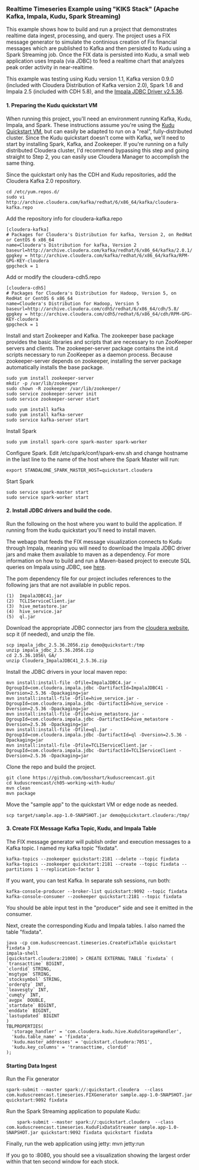 ### Realtime Timeseries Example using "KIKS Stack" (Apache Kafka, Impala, Kudu, Spark Streaming)

This example shows how to build and run a project that demonstrates realtime data ingest, processing, and query. The project uses a FIX message generator to simulate the continious creation of Fix financial messages which are published to Kafka and then persisted to Kudu using a Spark Streaming job. Once the FIX data is persisted into Kudu, a small web application uses Impala (via JDBC) to feed a realtime chart that analyzes peak order activity in near-realtime. 

This example was testing using Kudu version 1.1, Kafka version 0.9.0 (included with Cloudera Distribution of Kafka version 2.0), Spark 1.6 and Impala 2.5 (included with CDH 5.8), and the [Impala JDBC Driver v2.5.36](http://www.cloudera.com/downloads/connectors/impala/jdbc/2-5-36.html). 

#### 1. Preparing the Kudu quickstart VM
When running this project, you'll need an environment running Kafka, Kudu, Impala, and Spark. These instructions assume you're using the [Kudu Quickstart VM](https://kudu.apache.org/docs/quickstart.html), but can easily be adapted to run on a "real", fully-distributed cluster. Since the Kudu quickstart doesn't come with Kafka, we'll need to start by installing Spark, Kafka, and Zookeeper. If you're running on a fully distributed Cloudera cluster, I'd recommend bypassing this step and going straight to Step 2, you can easily use Cloudera Manager to accomplish the same thing. 

Since the quickstart only has the CDH and Kudu repositories, add the Cloudera Kafka 2.0 repository. 

    cd /etc/yum.repos.d/
    sudo vi http://archive.cloudera.com/kafka/redhat/6/x86_64/kafka/cloudera-kafka.repo

Add the repository info for cloudera-kafka.repo

    [cloudera-kafka]
    # Packages for Cloudera's Distribution for kafka, Version 2, on RedHat	or CentOS 6 x86_64
    name=Cloudera's Distribution for kafka, Version 2
    baseurl=http://archive.cloudera.com/kafka/redhat/6/x86_64/kafka/2.0.1/
    gpgkey = http://archive.cloudera.com/kafka/redhat/6/x86_64/kafka/RPM-GPG-KEY-cloudera    
    gpgcheck = 1

Add or modify the cloudera-cdh5.repo 

    [cloudera-cdh5]
    # Packages for Cloudera's Distribution for Hadoop, Version 5, on RedHat	or CentOS 6 x86_64
    name=Cloudera's Distribution for Hadoop, Version 5
    baseurl=http://archive.cloudera.com/cdh5/redhat/6/x86_64/cdh/5.8/
    gpgkey = http://archive.cloudera.com/cdh5/redhat/6/x86_64/cdh/RPM-GPG-KEY-cloudera
    gpgcheck = 1

Install and start Zookeeper and Kafka. The zookeeper base package provides the basic libraries and scripts that are necessary to run ZooKeeper servers and clients. The zookeeper-server package contains the init.d scripts necessary to run ZooKeeper as a daemon process. Because zookeeper-server depends on zookeeper, installing the server package automatically installs the base package.

    sudo yum install zookeeper-server
    mkdir -p /var/lib/zookeeper
    sudo chown -R zookeeper /var/lib/zookeeper/
    sudo service zookeeper-server init
    sudo service zookeeper-server start
    
    sudo yum install kafka
    sudo yum install kafka-server
    sudo service kafka-server start
    
Install Spark

    sudo yum install spark-core spark-master spark-worker

Configure Spark. Edit /etc/spark/conf/spark-env.sh and change hostname in the last line to the name of the host where the Spark Master will run:

    export STANDALONE_SPARK_MASTER_HOST=quickstart.cloudera

Start Spark  

    sudo service spark-master start
    sudo service spark-worker start
    

#### 2. Install JDBC drivers and build the code. 

Run the following on the host where you want to build the application. If running from the kudu quickstart you'll need to install maven. 

The webapp that feeds the FIX message visualization connects to Kudu through Impala, meaning you will need to download the Impala JDBC driver jars and make them available to maven as a dependency. For more information on how to build and run a Maven-based project to execute SQL queries on Impala using JDBC, see [here](https://github.com/onefoursix/Cloudera-Impala-JDBC-Example). 
 
The pom dependency file for our project includes references to the following jars that are not available in public repos. 

    (1)  ImpalaJDBC41.jar
    (2)  TCLIServiceClient.jar
    (3)  hive_metastore.jar
    (4)  hive_service.jar
    (5)  ql.jar
    
Download the appropriate JDBC connector jars from the [cloudera website](http://www.cloudera.com/downloads/connectors/impala/jdbc/2-5-36.html), scp it (if needed), and unzip the file. 

    scp impala_jdbc_2.5.36.2056.zip demo@quickstart:/tmp
    unzip impala_jdbc_2.5.36.2056.zip
    cd 2.5.36.1056\ GA/
    unzip Cloudera_ImpalaJDBC41_2.5.36.zip

Install the JDBC drivers in your local maven repo: 

    mvn install:install-file -Dfile=ImpalaJDBC4.jar -DgroupId=com.cloudera.impala.jdbc -DartifactId=ImpalaJDBC41 -Dversion=2.5.36 -Dpackaging=jar
    mvn install:install-file -Dfile=hive_service.jar -DgroupId=com.cloudera.impala.jdbc -DartifactId=hive_service -Dversion=2.5.36 -Dpackaging=jar
    mvn install:install-file -Dfile=hive_metastore.jar -DgroupId=com.cloudera.impala.jdbc -DartifactId=hive_metastore -Dversion=2.5.36 -Dpackaging=jar
    mvn install:install-file -Dfile=ql.jar -DgroupId=com.cloudera.impala.jdbc -DartifactId=ql -Dversion=2.5.36 -Dpackaging=jar
    mvn install:install-file -Dfile=TCLIServiceClient.jar -DgroupId=com.cloudera.impala.jdbc -DartifactId=TCLIServiceClient -Dversion=2.5.36 -Dpackaging=jar

Clone the repo and build the project. 

    git clone https://github.com/bosshart/kuduscreencast.git
    cd kuduscreencast/ch05-working-with-kudu/
    mvn clean
    mvn package

Move the "sample app" to the quickstart VM or edge node as needed. 

    scp target/sample.app-1.0-SNAPSHOT.jar demo@quickstart.cloudera:/tmp/

#### 3. Create FIX Message Kafka Topic, Kudu, and Impala Table

The FIX message generator will publish order and execution messages to a Kafka topic. I named my kafka topic "fixdata". 

    kafka-topics --zookeeper quickstart:2181 --delete --topic fixdata
    kafka-topics --zookeeper quickstart:2181 --create --topic fixdata --partitions 1 --replication-factor 1
    
If you want, you can test Kafka. In separate ssh sessions, run both: 

    kafka-console-producer --broker-list quickstart:9092 --topic fixdata
    kafka-console-consumer --zookeeper quickstart:2181 --topic fixdata    

You should be able input test in the "producer" side and see it emitted in the consumer. 

Next, create the corresponding Kudu and Impala tables. I also named the table "fixdata".
    
    java -cp com.kuduscreencast.timeseries.CreateFixTable quickstart fixdata 3
    impala-shell
    [quickstart.cloudera:21000] > CREATE EXTERNAL TABLE `fixdata` (
    `transacttime` BIGINT,
    `clordid` STRING,
    `msgtype` STRING,
    `stocksymbol` STRING,
    `orderqty` INT,
    `leavesqty` INT,
    `cumqty` INT,
    `avgpx` DOUBLE,
    `startdate` BIGINT,
    `enddate` BIGINT,
    `lastupdated` BIGINT
    )
    TBLPROPERTIES(
      'storage_handler' = 'com.cloudera.kudu.hive.KuduStorageHandler',
      'kudu.table_name' = 'fixdata',
      'kudu.master_addresses' = 'quickstart.cloudera:7051',
      'kudu.key_columns' = 'transacttime, clordid'
    );
    

#### Starting Data Ingest

    
Run the Fix generator

    spark-submit --master spark://:quickstart.cloudera  --class com.kuduscreencast.timeseries.FIXGenerator sample.app-1.0-SNAPSHOT.jar quickstart:9092 fixdata

Run the Spark Streaming application to populate Kudu: 
    
        spark-submit --master spark://:quickstart.cloudera  --class com.kuduscreencast.timeseries.KuduFixDataStreamer sample.app-1.0-SNAPSHOT.jar quickstart:9092 fixdata quickstart fixdata

Finally, run the web application using jetty: 
    mvn jetty:run

If you go to <hostname>:8080, you should see a visualization showing the largest order within that ten second window for each stock.  

